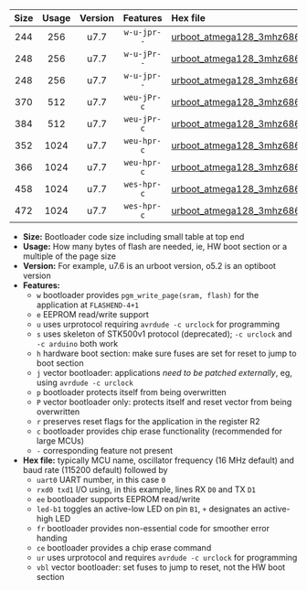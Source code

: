 |Size|Usage|Version|Features|Hex file|
|:-:|:-:|:-:|:-:|:--|
|244|256|u7.7|`w-u-jpr--`|[urboot_atmega128_3mhz6864_38400bps_uart1_rxd2_txd3_led+b5_ur_vbl.hex](https://raw.githubusercontent.com/stefanrueger/urboot.hex/main/cores/megacore/atmega128/fcpu_3mhz6864/38400_bps/urboot_atmega128_3mhz6864_38400bps_uart1_rxd2_txd3_led+b5_ur_vbl.hex)|
|248|256|u7.7|`w-u-jPr--`|[urboot_atmega128_3mhz6864_38400bps_uart0_rxe0_txe1_led+b5_ur_vbl.hex](https://raw.githubusercontent.com/stefanrueger/urboot.hex/main/cores/megacore/atmega128/fcpu_3mhz6864/38400_bps/urboot_atmega128_3mhz6864_38400bps_uart0_rxe0_txe1_led+b5_ur_vbl.hex)|
|248|256|u7.7|`w-u-jpr--`|[urboot_atmega128_3mhz6864_38400bps_uart0_rxe0_txe1_led+b5_fr_ur_vbl.hex](https://raw.githubusercontent.com/stefanrueger/urboot.hex/main/cores/megacore/atmega128/fcpu_3mhz6864/38400_bps/urboot_atmega128_3mhz6864_38400bps_uart0_rxe0_txe1_led+b5_fr_ur_vbl.hex)|
|370|512|u7.7|`weu-jPr-c`|[urboot_atmega128_3mhz6864_38400bps_uart0_rxe0_txe1_ee_led+b5_fr_ce_ur_vbl.hex](https://raw.githubusercontent.com/stefanrueger/urboot.hex/main/cores/megacore/atmega128/fcpu_3mhz6864/38400_bps/urboot_atmega128_3mhz6864_38400bps_uart0_rxe0_txe1_ee_led+b5_fr_ce_ur_vbl.hex)|
|384|512|u7.7|`weu-jPr-c`|[urboot_atmega128_3mhz6864_38400bps_uart1_rxd2_txd3_ee_led+b5_fr_ce_ur_vbl.hex](https://raw.githubusercontent.com/stefanrueger/urboot.hex/main/cores/megacore/atmega128/fcpu_3mhz6864/38400_bps/urboot_atmega128_3mhz6864_38400bps_uart1_rxd2_txd3_ee_led+b5_fr_ce_ur_vbl.hex)|
|352|1024|u7.7|`weu-hpr-c`|[urboot_atmega128_3mhz6864_38400bps_uart0_rxe0_txe1_ee_led+b5_fr_ce_ur.hex](https://raw.githubusercontent.com/stefanrueger/urboot.hex/main/cores/megacore/atmega128/fcpu_3mhz6864/38400_bps/urboot_atmega128_3mhz6864_38400bps_uart0_rxe0_txe1_ee_led+b5_fr_ce_ur.hex)|
|366|1024|u7.7|`weu-hpr-c`|[urboot_atmega128_3mhz6864_38400bps_uart1_rxd2_txd3_ee_led+b5_fr_ce_ur.hex](https://raw.githubusercontent.com/stefanrueger/urboot.hex/main/cores/megacore/atmega128/fcpu_3mhz6864/38400_bps/urboot_atmega128_3mhz6864_38400bps_uart1_rxd2_txd3_ee_led+b5_fr_ce_ur.hex)|
|458|1024|u7.7|`wes-hpr-c`|[urboot_atmega128_3mhz6864_38400bps_uart0_rxe0_txe1_ee_led+b5_fr_ce.hex](https://raw.githubusercontent.com/stefanrueger/urboot.hex/main/cores/megacore/atmega128/fcpu_3mhz6864/38400_bps/urboot_atmega128_3mhz6864_38400bps_uart0_rxe0_txe1_ee_led+b5_fr_ce.hex)|
|472|1024|u7.7|`wes-hpr-c`|[urboot_atmega128_3mhz6864_38400bps_uart1_rxd2_txd3_ee_led+b5_fr_ce.hex](https://raw.githubusercontent.com/stefanrueger/urboot.hex/main/cores/megacore/atmega128/fcpu_3mhz6864/38400_bps/urboot_atmega128_3mhz6864_38400bps_uart1_rxd2_txd3_ee_led+b5_fr_ce.hex)|

- **Size:** Bootloader code size including small table at top end
- **Usage:** How many bytes of flash are needed, ie, HW boot section or a multiple of the page size
- **Version:** For example, u7.6 is an urboot version, o5.2 is an optiboot version
- **Features:**
  + `w` bootloader provides `pgm_write_page(sram, flash)` for the application at `FLASHEND-4+1`
  + `e` EEPROM read/write support
  + `u` uses urprotocol requiring `avrdude -c urclock` for programming
  + `s` uses skeleton of STK500v1 protocol (deprecated); `-c urclock` and `-c arduino` both work
  + `h` hardware boot section: make sure fuses are set for reset to jump to boot section
  + `j` vector bootloader: applications *need to be patched externally*, eg, using `avrdude -c urclock`
  + `p` bootloader protects itself from being overwritten
  + `P` vector bootloader only: protects itself and reset vector from being overwritten
  + `r` preserves reset flags for the application in the register R2
  + `c` bootloader provides chip erase functionality (recommended for large MCUs)
  + `-` corresponding feature not present
- **Hex file:** typically MCU name, oscillator frequency (16 MHz default) and baud rate (115200 default) followed by
  + `uart0` UART number, in this case `0`
  + `rxd0 txd1` I/O using, in this example, lines RX `D0` and TX `D1`
  + `ee` bootloader supports EEPROM read/write
  + `led-b1` toggles an active-low LED on pin `B1`, `+` designates an active-high LED
  + `fr` bootloader provides non-essential code for smoother error handing
  + `ce` bootloader provides a chip erase command
  + `ur` uses urprotocol and requires `avrdude -c urclock` for programming
  + `vbl` vector bootloader: set fuses to jump to reset, not the HW boot section
